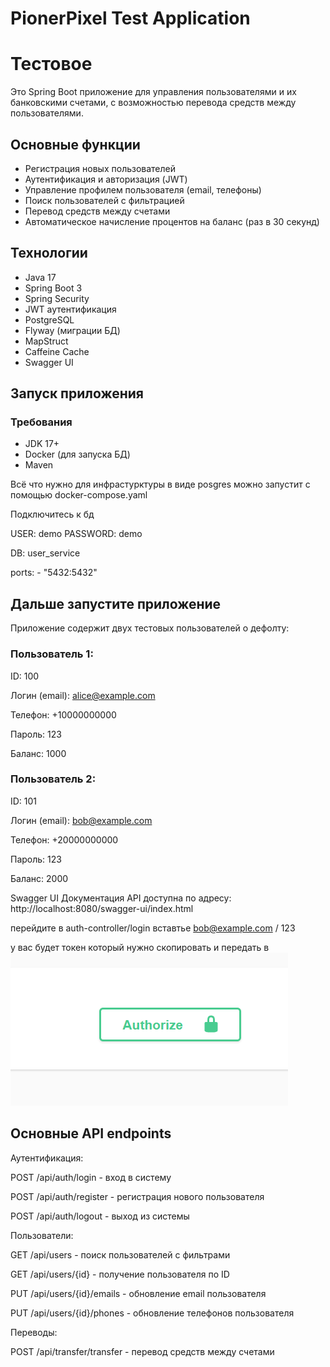 # PionerPixel Test Application
# Тестовое
Это Spring Boot приложение для управления пользователями и их банковскими счетами, с возможностью перевода средств между пользователями.

## Основные функции

- Регистрация новых пользователей
- Аутентификация и авторизация (JWT)
- Управление профилем пользователя (email, телефоны)
- Поиск пользователей с фильтрацией
- Перевод средств между счетами
- Автоматическое начисление процентов на баланс (раз в 30 секунд)

## Технологии

- Java 17
- Spring Boot 3
- Spring Security
- JWT аутентификация
- PostgreSQL
- Flyway (миграции БД)
- MapStruct
- Caffeine Cache
- Swagger UI

## Запуск приложения

### Требования

- JDK 17+
- Docker (для запуска БД)
- Maven

Всё что нужно для инфрастурктуры в виде posgres можно запустит с помощью
docker-compose.yaml

Подключитесь к бд 

USER: demo
PASSWORD: demo

DB: user_service

ports:
    - "5432:5432"


## Дальше запустите приложение

Приложение содержит двух тестовых пользователей о дефолту:

### Пользователь 1:
ID: 100

Логин (email): alice@example.com

Телефон: +10000000000

Пароль: 123

Баланс: 1000

### Пользователь 2:
ID: 101

Логин (email): bob@example.com

Телефон: +20000000000

Пароль: 123

Баланс: 2000

Swagger UI
Документация API доступна по адресу:
http://localhost:8080/swagger-ui/index.html

перейдите в auth-controller/login
вставтье bob@example.com / 123

у вас будет токен который нужно скопировать и передать в ![img.png](img.png)
## Основные API endpoints
Аутентификация:

POST /api/auth/login - вход в систему

POST /api/auth/register - регистрация нового пользователя

POST /api/auth/logout - выход из системы

Пользователи:

GET /api/users - поиск пользователей с фильтрами

GET /api/users/{id} - получение пользователя по ID

PUT /api/users/{id}/emails - обновление email пользователя

PUT /api/users/{id}/phones - обновление телефонов пользователя

Переводы:

POST /api/transfer/transfer - перевод средств между счетами



